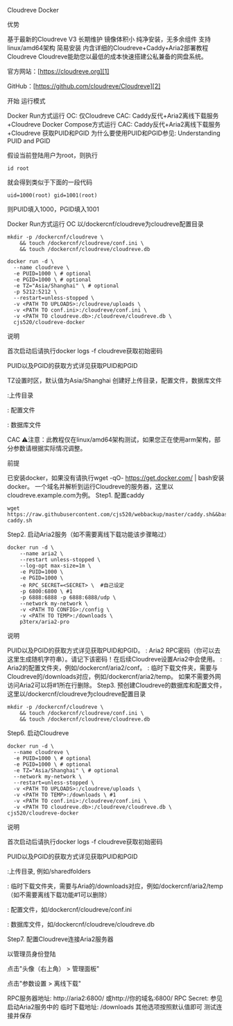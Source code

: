 
Cloudreve Docker
    

优势

基于最新的Cloudreve V3
长期维护
镜像体积小
纯净安装，无多余组件
支持linux/amd64架构
简易安装
内含详细的Cloudreve+Caddy+Aria2部署教程
Cloudreve
Cloudreve能助您以最低的成本快速搭建公私兼备的网盘系统。

官方网站：[https://cloudreve.org][1]

GitHub：[https://github.com/cloudreve/Cloudreve][2]

开始
运行模式

Docker Run方式运行
OC: 仅Cloudreve
CAC: Caddy反代+Aria2离线下载服务+Cloudreve
Docker Compose方式运行
CAC: Caddy反代+Aria2离线下载服务+Cloudreve
获取PUID和PGID
为什么要使用PUID和PGID参见: Understanding PUID and PGID

假设当前登陆用户为root，则执行

    id root

就会得到类似于下面的一段代码

    uid=1000(root) gid=1001(root)

则PUID填入1000，PGID填入1001

Docker Run方式运行
OC
以/dockercnf/cloudreve为cloudreve配置目录

    mkdir -p /dockercnf/cloudreve \
        && touch /dockercnf/cloudreve/conf.ini \
        && touch /dockercnf/cloudreve/cloudreve.db

    docker run -d \
      --name cloudreve \
      -e PUID=1000 \ # optional
      -e PGID=1000 \ # optional
      -e TZ="Asia/Shanghai" \ # optional
      -p 5212:5212 \ 
      --restart=unless-stopped \
      -v <PATH TO UPLOADS>:/cloudreve/uploads \
      -v <PATH TO conf.ini>:/cloudreve/conf.ini \
      -v <PATH TO cloudreve.db>:/cloudreve/cloudreve.db \
      cjs520/cloudreve-docker

说明

首次启动后请执行docker logs -f cloudreve获取初始密码

PUID以及PGID的获取方式详见获取PUID和PGID

TZ设置时区，默认值为Asia/Shanghai
创建好上传目录，配置文件，数据库文件

<PATH TO UPLOADS>:上传目录

<PATH TO conf.ini>: 配置文件

<PATH TO cloudreve.db>: 数据库文件

CAC
⚠️注意：此教程仅在linux/amd64架构测试，如果您正在使用arm架构，部分参数请根据实际情况调整。

前提

已安装docker，如果没有请执行wget -qO- https://get.docker.com/ | bash安装docker。
一个域名并解析到运行Cloudreve的服务器，这里以cloudreve.example.com为例。
Step1. 配置caddy

    wget https://raw.githubusercontent.com/cjs520/webbackup/master/caddy.sh&&bash caddy.sh

Step2. 启动Aria2服务（如不需要离线下载功能该步骤略过）

    docker run -d \
        --name aria2 \
        --restart unless-stopped \
        --log-opt max-size=1m \
        -e PUID=1000 \
        -e PGID=1000 \
        -e RPC_SECRET=<SECRET> \  #自己设定
        -p 6800:6800 \ #1
        -p 6888:6888 -p 6888:6888/udp \
        --network my-network \
        -v <PATH TO CONFIG>:/config \
        -v <PATH TO TEMP>:/downloads \
        p3terx/aria2-pro

说明

PUID以及PGID的获取方式详见获取PUID和PGID。
<SECRET>: Aria2 RPC密码（你可以去这里生成随机字符串）。请记下该密码！在后续Cloudreve设置Aria2中会使用。
<PATH TO CONFIG>: Aria2的配置文件夹，例如/dockercnf/aria2/conf。
<PATH TO TEMP>: 临时下载文件夹，需要与Cloudreve的/downloads对应，例如/dockercnf/aria2/temp。
如果不需要外网访问Aria2可以将#1所在行删除。
Step3. 预创建Cloudreve的数据库和配置文件，这里以/dockercnf/cloudreve为cloudreve配置目录

    mkdir -p /dockercnf/cloudreve \
        && touch /dockercnf/cloudreve/conf.ini \
        && touch /dockercnf/cloudreve/cloudreve.db

Step6. 启动Cloudreve

    docker run -d \
      --name cloudreve \
      -e PUID=1000 \ # optional
      -e PGID=1000 \ # optional
      -e TZ="Asia/Shanghai" \ # optional
      --network my-network \
      --restart=unless-stopped \
      -v <PATH TO UPLOADS>:/cloudreve/uploads \
      -v <PATH TO TEMP>:/downloads \ #1
      -v <PATH TO conf.ini>:/cloudreve/conf.ini \
      -v <PATH TO cloudreve.db>:/cloudreve/cloudreve.db \
    cjs520/cloudreve-docker

说明

首次启动后请执行docker logs -f cloudreve获取初始密码

PUID以及PGID的获取方式详见获取PUID和PGID

<PATH TO UPLOADS>:上传目录, 例如/sharedfolders

<PATH TO TEMP>: 临时下载文件夹，需要与Aria的/downloads对应，例如/dockercnf/aria2/temp（如不需要离线下载功能#1可以删除）

<PATH TO conf.ini>: 配置文件，如/dockercnf/cloudreve/conf.ini

<PATH TO cloudreve.db>: 数据库文件，如/dockercnf/cloudreve/cloudreve.db

Step7. 配置Cloudreve连接Aria2服务器

以管理员身份登陆

点击"头像（右上角） > 管理面板"

点击"参数设置 > 离线下载"

RPC服务器地址: http://aria2:6800/ 或http://你的域名:6800/
RPC Secret: 参见启动Aria2服务中的<SECRET>
临时下载地址: /downloads
其他选项按照默认值即可
测试连接并保存


  [1]: https://cloudreve.org
  [2]: https://github.com/cloudreve/Cloudreve
